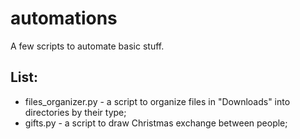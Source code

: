 # automations
A few scripts to automate basic stuff.

## List:
- files_organizer.py - a script to organize files in "Downloads" into directories by their type;
- gifts.py - a script to draw Christmas exchange between people;

